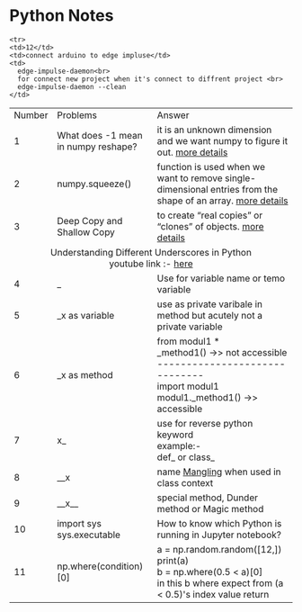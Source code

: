 <h1>Python Notes</h1>

<table id="customers">
  <tr>
    <td>Number</td>
    <td>Problems</td>
    <td>Answer</td>
  </tr>
  
  <tr>
    <td>1</td>
    <td>What does -1 mean in numpy reshape?</td>
    <td>
      it is an unknown dimension and we want numpy to figure it out.
      <a href="https://stackoverflow.com/questions/18691084/what-does-1-mean-in-numpy-reshape">more details</a>
    </td>
  </tr>
  
  <tr>
    <td>2</td>
    <td>numpy.squeeze()</td>
    <td>
      function is used when we want to remove single-dimensional entries from the shape of an array.
      <a href="https://www.geeksforgeeks.org/numpy-squeeze-in-python/">more details</a>
    </td>
  </tr>
  
  <tr>
    <td>3</td>
    <td>Deep Copy and Shallow Copy</td>
    <td>
      to create “real copies” or “clones” of objects.
      <a href="https://www.geeksforgeeks.org/copy-python-deep-copy-shallow-copy/">more details</a>
    </td>
  </tr>
  
  <tr align="center">
    <td colspan="3">
      Understanding Different Underscores in Python <br>
      youtube link :- 
      <a href="https://www.youtube.com/watch?v=M8-aCSeYzkc">here</a>
    </td>
  </tr>
  
  <tr>
    <td>4</td>
    <td>_</td>
    <td>
      Use for variable name or temo variable
    </td>
  </tr>
  
  <tr>
    <td>5</td>
    <td>_x as variable</td>
    <td>
      use as private varibale in method but acutely not a private variable
    </td>
  </tr>
  
  <tr>
    <td>6</td>
    <td>_x as method</td>
    <td>
      from modul1 *<br>
      _method1()  ->> not accessible <br>
      ------------------------------<br>
      import modul1 <br>
      modul1._method1()  ->> accessible
    </td>
  </tr>
  
  <tr>
    <td>7</td>
    <td>x_</td>
    <td>
      use for reverse python keyword <br>
      example:-<br>
      def_ or class_ 
    </td>
  </tr>
  
  <tr>
    <td>8</td>
    <td>__x</td>
    <td>
      name <a href="https://www.geeksforgeeks.org/name-mangling-in-python/">Mangling</a> when used in class context
    </td>
  </tr>
  
  <tr>
    <td>9</td>
    <td>__x__</td>
    <td>
      special method, Dunder method or Magic method
    </td>
  </tr>
  
  <tr>
    <td>10</td>
    <td>  import sys<br>
          sys.executable
    </td>
    <td>
      How to know which Python is running in Jupyter notebook?
    </td>
  </tr>
  
  <tr>
    <td>11</td>
    <td>np.where(condition)[0]</td>
    <td>
      a = np.random.random([12,])<br>
      print(a)<br>
      b = np.where(0.5 &lt; a)[0] <br>
      in this b where expect from (a < 0.5)'s index value return
    </td>
  </tr>
  
    <tr>
    <td>12</td>
    <td>connect arduino to edge impluse</td>
    <td>
      edge-impulse-daemon<br>
      for connect new project when it's connect to diffrent project <br>
      edge-impulse-daemon --clean
    </td>
  </tr>
  
</table>
